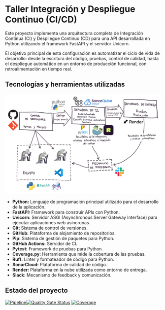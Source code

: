 # Taller Integración y Despliegue Continuo (CI/CD)
Este proyecto implementa una arquitectura completa de Integración Continua (CI) y Despliegue Continuo (CD) para una API desarrollada en Python utilizando el framework FastAPI y el servidor Uvicorn.

El objetivo principal de esta configuración es automatizar el ciclo de vida de desarrollo: desde la escritura del código, pruebas, control de calidad, hasta el despliegue automático en un entorno de producción funcional, con retroalimentación en tiempo real.


## Tecnologías y herramientas utilizadas
![Tecnologias](https://github.com/AgustinMartinez7/IyCS-CI/blob/main/img/Tecnologias.png)

- **Python:** Lenguaje de programación principal utilizado para el desarrollo de la aplicación.
- **FastAPI:** Framework para construir APIs con Python.
- **Uvicorn:** Servidor ASGI (Asynchronous Server Gateway Interface) para ejecutar aplicaciones web asíncronas.
- **Git:** Sistema de control de versiones.
- **GitHub:** Plataforma de alojamiento de repositorios.
- **Pip:** Sistema de gestión de paquetes para Python.
- **GitHub Actions:** Servidor de CI.
- **Pytest:** Framework de pruebas para Python.
- **Coverage.py:** Herramienta que mide la cobertura de las pruebas.
- **Ruff:** Linter y formateador de código  para Python.
- **SonarCloud:** Plataforma de calidad de código.
- **Render:** Plataforma en la nube utilizada como entorno de entrega.
- **Slack:** Mecanismo de feedback y comunicación.

## Estado del proyecto
[![Pipeline](https://github.com/AgustinMartinez7/IyCS-CI/actions/workflows/pipeline.yml/badge.svg)](https://github.com/AgustinMartinez7/IyCS-CI/actions/workflows/pipeline.yml)[![Quality Gate Status](https://sonarcloud.io/api/project_badges/measure?project=AgustinMartinez7_IyCS-CI&metric=alert_status&token=461aebfed211d8d42d2297b08c0d90384194d478)](https://sonarcloud.io/summary/new_code?id=AgustinMartinez7_IyCS-CI) [![Coverage](https://sonarcloud.io/api/project_badges/measure?project=AgustinMartinez7_IyCS-CI&metric=coverage&token=461aebfed211d8d42d2297b08c0d90384194d478)](https://sonarcloud.io/summary/new_code?id=AgustinMartinez7_IyCS-CI)
